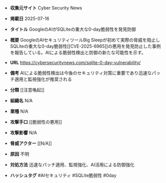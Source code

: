 - **収集元サイト**
Cyber Security News

- **掲載日**
2025-07-16

- **タイトル**
GoogleのAIがSQLiteの重大な0-day脆弱性を発見防御

- **概要**
GoogleのAIセキュリティツールBig Sleepが初めて実際の脅威を阻止しSQLiteの重大な0-day脆弱性[[CVE-2025-6965]]の悪用を発見防止した事例を報告している。AIによる脆弱性検出と防御の新たな可能性を示す。

- **URL**
https://cybersecuritynews.com/sqlite-0-day-vulnerability/

- **備考**
AIによる脆弱性検出は今後のセキュリティ対策に重要であり迅速なパッチ適用と監視強化が推奨される

- **分類**
[[注意喚起]]

- **組織名**
N/A

- **業種**
N/A

- **攻撃手口**
[[脆弱性の悪用]]

- **攻撃影響**
N/A

- **脅威アクター**
[[N/A]]

- **原因**
不明

- **対処方法**
迅速なパッチ適用、監視強化、AI活用による防御強化

- **ハッシュタグ**
#AIセキュリティ #SQLite脆弱性 #0day
